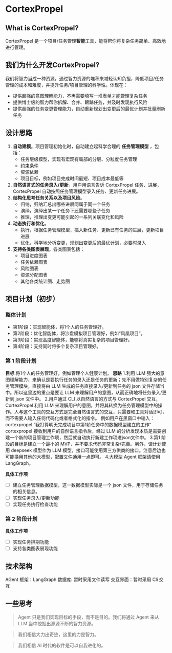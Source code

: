 # CortexPropel

## What is CortexPropel?
CortexPropel 是一个项目/任务管理**智能**工具，能将帮你将复杂任务简单、高效地进行管理。

## 我们为什么开发CortexPropel?
  我们将智力当成一种资源，通过智力资源的堆积来减轻认知负担，降低项目/任务管理的成本和难度，并提升任务/项目管理的科学性。体现在：
  - 提供超强的意图理解能力，不再需要填写一堆表单才能管理复杂任务
  - 提供博士级的智力帮你拆解、合并、跟踪任务，并及时发现执行风险
  - 提供超强的任务变更管理能力，自动重新规划出变更后的最优计划并批量刷新任务

## 设计思路
1. **自动建模**。项目管理初始化时，自动建立起科学合理的 **任务管理模型** ，包括：
    - 任务层级模型，实现有宏观有局部的分层、分粒度任务管理
    - 约束条件
    - 资源依赖
    - 项目目标，例如项目完成时间最短、项目成本最低等
2. **自然语言式的任务录入/更新**。用户用语言告诉 CortexPropel 任务、进展，CortexPropel 自动按照任务管理模型录入任务、更新任务进展。
3. **结构化思考任务关系以及项目风险**。
   - 归纳，归纳汇总出哪些进展同属于同一个任务
   - 演绎，演绎出某一个任务下还需要哪些子任务
   - 推理，推理出变更可能引起的一系列关联变化和风险
4. **动态执行和优化**。
   - 执行，根据任务管理模型，插入新任务、更新已有任务的进展，更新项目进展
   - 优化，科学地分析变更，规划出变更后的最优计划，必要时录入
5. **支持各类图表展现**。各类图表包括：
   - 项目进度图表
   - 任务依赖图表
   - 风险图表
   - 资源分配图表
   - 其他各类统计图、走势图

## 项目计划（初步）

### 整体计划
- 第1阶段：实现智能体，将1个人的任务管理好。
- 第2阶段：优化智能体，将沙盘模拟项目管理好，例如“凤凰项目”。
- 第3阶段：实现高度智能体，能够将真实复杂的项目管理好。
- 第4阶段：支持同时将多个复杂项目管理好。

### 第 1 阶段计划

**目标** 将1个人的任务管理好，例如管理个人健康计划。
**思路** 
1.利用 LLM 强大的意图理解能力，来确认是要执行任务的录入还是任务的更新；先不用做特别复杂的任务管理模块，直接将由 LLM 生成的任务直接录入/更新到任务的 json 文件存储当中。所以这里边的重点是要让 LLM 来理解用户的意图，从而正确地将任务录入/更新到 json 文件中。
2.用户通过 CLI 以自然语言的方式与 CortexPropel 交互，CortexPropel 利用 LLM 来理解用户的意图，并将其转换为任务管理模型中的操作。人与这个工具的交互方式是完全自然语言式的交互，只需要和工具对话即可，而不需要人输入任何代码化或者格式化的指令。
例如用户在黑窗口中输入：cortexpropel “我打算明天完成项目中第1阶任务中的数据模型建立的工作”
cortexpropel 接收到用户的自然语言指令后，经过 LLM 的分析发现本质是需要创建一个新的项目管理工作项，然后就自动执行新建工作项进json文件中。
3.第1 阶段的目标是建立一个最小的 MVP，并不要求代码非常复杂/完善。另外，请计划使用 deepseek 模型作为 LLM 模型，接口可能使用第三方供商的接口。注意后边也可能换用其他的大模型，配置文件通用一点即可。
4.大模型 Agent 框架请使用 LangGraph。

**具体工作项**
- [ ] 建立任务管理数据模型，这一数据模型实际是一个 json 文件，用于存储任务的相关信息。
- [ ] 实现任务录入/更新功能
- [ ] 实现任务执行检查功能

### 第 2 阶段计划

**具体工作项**
- [ ] 实现任务排期功能
- [ ] 支持各类图表展现功能

## 技术架构
AGent 框架：LangGraph
数据库: 暂时采用文件读写
交互界面：暂时采用 Cli 交互

## 一些思考
> Agent 只是我们实现目标的手段，而不是目的。我们将通过 Agent 来从 LLM 当中挖掘出源源不断的智力资源。

> 我们相信大力出奇迹，这里的力是智力。

> 我们相信 AI 时代的软件是可以自我进化的。